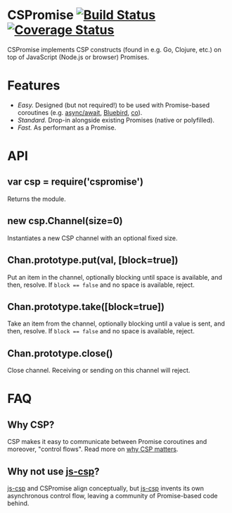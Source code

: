 
# CSPromise [![Build Status](https://travis-ci.org/tejasmanohar/cspromise.svg?branch=master)](https://travis-ci.org/tejasmanohar/cspromise) [![Coverage Status](https://coveralls.io/repos/github/tejasmanohar/cspromise/badge.svg?branch=master)](https://coveralls.io/github/tejasmanohar/cspromise?branch=master)

CSPromise implements CSP constructs (found in e.g. Go, Clojure, etc.) on top of
JavaScript (Node.js or browser) Promises.


# Features

- *Easy.* Designed (but not required!) to be used with Promise-based coroutines
(e.g. [async/await], [Bluebird], [co]).
- *Standard.* Drop-in alongside existing Promises (native or polyfilled).
- *Fast.* As performant as a Promise.


# API

## var csp = require('cspromise')
Returns the module.

## new csp.Channel(size=0)
Instantiates a new CSP channel with an optional fixed size.

## Chan.prototype.put(val, [block=true])
Put an item in the channel, optionally blocking until space is available, and
then, resolve. If `block == false` and no space is available, reject.

## Chan.prototype.take([block=true])
Take an item from the channel, optionally blocking until a value is sent, and
then, resolve. If `block == false` and no space is available, reject.

## Chan.prototype.close()
Close channel. Receiving or sending on this channel will reject.


# FAQ

## Why CSP?
CSP makes it easy to communicate between Promise coroutines and moreover,
"control flows". Read more on [why CSP matters](https://reaktor.com/blog/why-csp-matters-i-keeping-things-in-sync/).

## Why not use [js-csp]?
[js-csp] and CSPromise align conceptually, but [js-csp] invents its
own asynchronous control flow, leaving a community of Promise-based code behind.


[async/await]: https://zeit.co/blog/async-and-await
[Bluebird]: http://bluebirdjs.com/docs/api/promise.coroutine.html
[co]: https://github.com/tj/co
[js-csp]: https://github.com/ubolonton/js-csp
